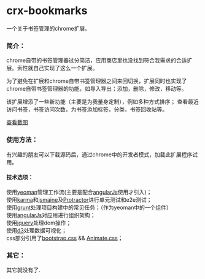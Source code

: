 crx-bookmarks
================================

一个关于书签管理的chrome扩展。

### 简介：

chrome自带的书签管理器过分简洁，应用商店里也没找到符合我需求的合适扩展。索性就自己实现了这么一个扩展。

为了避免在扩展和chrome自带书签管理器之间来回切换，扩展同时也实现了chrome自带书签管理器的功能，如导入导出；添加，删除，修改，移动等。

该扩展增添了一些新功能（主要是为我量身定制），例如多种方式排序； 查看最近访问书签，书签访问次数，为书签添加标签，分类，书签回收站等。

<a href="http://julienedies.github.io/demos/bookmarkManager/index.html"> 查看截图</a>

### 使用方法：
有兴趣的朋友可以下载源码后，通过chrome中的开发者模式，加载此扩展程序试用。

#### 技术选项：
使用<a href="http://yeoman.io/">yeoman</a>管理工作流(主要是配合<a href="https://angularjs.org/">angularJs</a>使用才引入)；  <br />
使用<a href="http://karma-runner.github.io/0.12/index.html">karma</a>和<a href="http://jasmine.github.io/">jsmaine</a>及<a href="https://github.com/angular/protractor">Protractor</a>进行单元测试和e2e测试；   <br />
使用<a href="http://gruntjs.com/">grunt</a>处理项目构建中的常见任务；（作为yeoman中的一个组件）    <br />
使用<a href="https://angularjs.org/">angularJs</a>对应用进行组织架构；  <br />
使用<a href="http://jquery.com/">jquery</a>处理dom操作；  <br />
使用<a href="http://d3js.org/">d3</a>处理数据可视化；  <br />
css部分引用了<a href="http://getbootstrap.com/">bootstrap.css</a> && <a href="http://daneden.github.io/animate.css/">Animate.css</a>；

### 其它：
其它就没有了.


